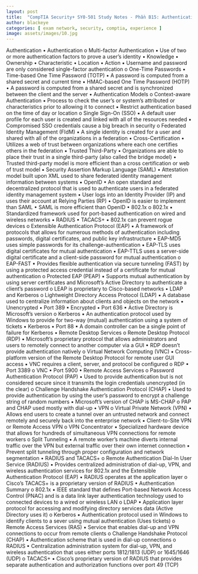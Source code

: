```yaml
---
layout: post
title:  "CompTIA Security+ SY0-501 Study Notes - Phần B15: Authentication"
author: blackeye
categories: [ exam network, security, comptia, experience ]
image: assets/images/10.jpg
---
```


Authentication
• Authentication
o Multi-factor Authentication
▪ Use of two or more authentication factors to prove a user’s identity
• Knowledge
• Ownership
• Characteristic
• Location
• Action
▪ Username and password are only considered single-factor authentication
o One-Time Passwords
▪ Time-based One Time Password (TOTP)
• A password is computed from a shared secret and current time
▪ HMAC-based One Time Password (HOTP)
• A password is computed from a shared secret and is synchronized
between the client and the server
• Authentication Models
o Context-aware Authentication
▪ Process to check the user’s or system’s attributed or characteristics prior
to allowing it to connect
▪ Restrict authentication based on the time of day or location
o Single Sign-On (SSO)
▪ A default user profile for each user is created and linked with all of the
resources needed
▪ Compromised SSO credentials cause a big breach in security
o Federated Identity Management (FIdM)
▪ A single identity is created for a user and shared with all of the
organizations in a federation
▪ Cross-Certification
• Utilizes a web of trust between organizations where each one
certifies others in the federation
▪ Trusted Third-Party
• Organizations are able to place their trust in a single third-party
(also called the bridge model)
• Trusted third-party model is more efficient than a cross
certification or web of trust model
▪ Security Assertion Markup Language (SAML)
• Attestation model built upon XML used to share federated
identity management information between systems
▪ OpenID
• An open standard and decentralized protocol that is used to
authenticate users in a federated identity management system
• User logs into an Identity Provider (IP) and uses their account at
Relying Parties (RP)
• OpenID is easier to implement than SAML
• SAML is more efficient than OpenID
• 802.1x
o 802.1x
▪ Standardized framework used for port-based authentication on wired
and wireless networks
▪ RADIUS
▪ TACACS+
▪ 802.1x can prevent rogue devices
o Extensible Authentication Protocol (EAP)
▪ A framework of protocols that allows for numerous methods of
authentication including passwords, digital certificates, and public key
infrastructure
▪ EAP-MD5 uses simple passwords for its challenge-authentication
▪ EAP-TLS uses digital certificates for mutual authentication
▪ EAP-TTLS uses a server-side digital certificate and a client-side password
for mutual authentication
o EAP-FAST
▪ Provides flexible authentication via secure tunneling (FAST) by using a
protected access credential instead of a certificate for mutual
authentication
o Protected EAP (PEAP)
▪ Supports mutual authentication by using server certificates and
Microsoft’s Active Directory to authenticate a client’s password
o LEAP is proprietary to Cisco-based networks
• LDAP and Kerberos
o Lightweight Directory Access Protocol (LDAP)
▪ A database used to centralize information about clients and objects on
the network
▪ Unencrypted
• Port 389
▪ Encrypted
• Port 636
▪ Active Directory is Microsoft’s version
o Kerberos
▪ An authentication protocol used by Windows to provide for two-way
(mutual) authentication using a system of tickets
▪ Kerberos
• Port 88
▪ A domain controller can be a single point of failure for Kerberos
• Remote Desktop Services
o Remote Desktop Protocol (RDP)
▪ Microsoft’s proprietary protocol that allows administrators and users to
remotely connect to another computer via a GUI
▪ RDP doesn’t provide authentication natively
o Virtual Network Computing (VNC)
▪ Cross-platform version of the Remote Desktop Protocol for remote user
GUI access
▪ VNC requires a client, server, and protocol be configured
o RDP
▪ Port 3389
o VNC
▪ Port 5900
• Remote Access Services
o Password Authentication Protocol (PAP)
▪ Used to provide authentication but is not considered secure since it
transmits the login credentials unencrypted (in the clear)
o Challenge Handshake Authentication Protocol (CHAP)
▪ Used to provide authentication by using the user’s password to encrypt a
challenge string of random numbers
▪ Microsoft’s version of CHAP is MS-CHAP
o PAP and CHAP used mostly with dial-up
• VPN
o Virtual Private Network (VPN)
▪ Allows end users to create a tunnel over an untrusted network and
connect remotely and securely back into the enterprise network
▪ Client-to-Site VPN or Remote Access VPN
o VPN Concentrator
▪ Specialized hardware device that allows for hundreds of simultaneous
VPN connections for remote workers
o Split Tunneling
▪ A remote worker’s machine diverts internal traffic over the VPN but
external traffic over their own internet connection
▪ Prevent split tunneling through proper configuration and network
segmentation
• RADIUS and TACACS+
o Remote Authentication Dial-In User Service (RADIUS)
▪ Provides centralized administration of dial-up, VPN, and wireless
authentication services for 802.1x and the Extensible Authentication
Protocol (EAP)
▪ RADIUS operates at the application layer
o Cisco’s TACACS+ is a proprietary version of RADIUS
• Authentication Summary
o 802.1x
▪ IEEE standard that defines Port-based Network Access Control (PNAC)
and is a data link layer authentication technology used to connected
devices to a wired or wireless LAN
o LDAP
▪ Application layer protocol for accessing and modifying directory services
data (Active Directory uses it)
o Kerberos
▪ Authentication protocol used in Windows to identify clients to a sever
using mutual authentication (Uses tickets)
o Remote Access Services (RAS)
▪ Service that enables dial-up and VPN connections to occur from remote
clients
o Challenge Handshake Protocol (CHAP)
▪ Authentication scheme that is used in dial-up connections
o RADIUS
▪ Centralization administration system for dial-up, VPN, and wireless
authentication that uses either ports 1812/1813 (UDP) or 1645/1646
(UDP)
o TACACS+
▪ Cisco’s proprietary version of RADIUS that provides separate
authentication and authorization functions over port 49 (TCP)